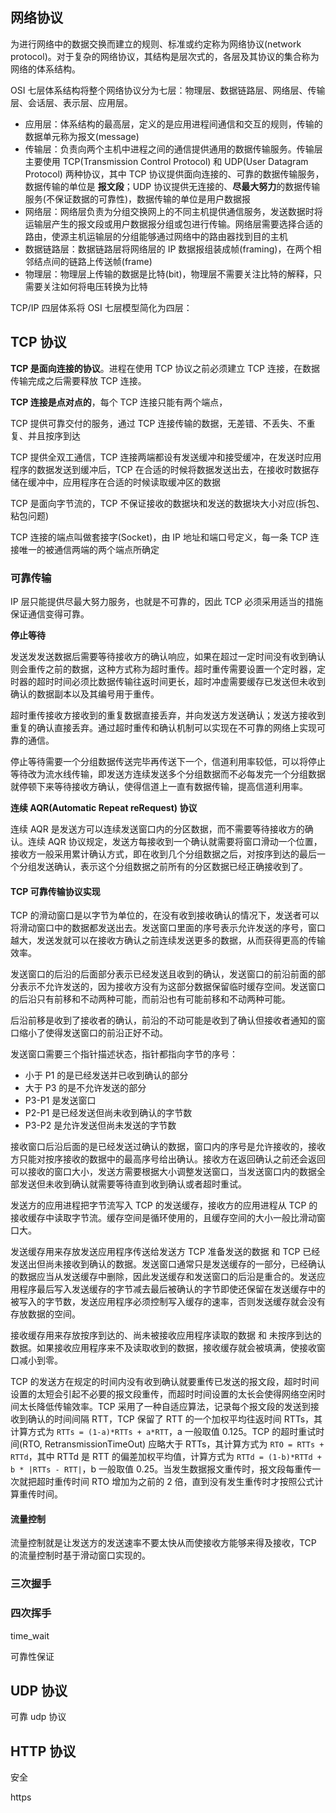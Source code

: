 ## 网络协议

为进行网络中的数据交换而建立的规则、标准或约定称为网络协议(network protocol)。对于复杂的网络协议，其结构是层次式的，各层及其协议的集合称为网络的体系结构。

OSI 七层体系结构将整个网络协议分为七层：物理层、数据链路层、网络层、传输层、会话层、表示层、应用层。
- 应用层：体系结构的最高层，定义的是应用进程间通信和交互的规则，传输的数据单元称为报文(message)
- 传输层：负责向两个主机中进程之间的通信提供通用的数据传输服务。传输层主要使用 TCP(Transmission Control Protocol) 和 UDP(User Datagram Protocol) 两种协议，其中 TCP 协议提供面向连接的、可靠的数据传输服务，数据传输的单位是 **报文段**；UDP 协议提供无连接的、**尽最大努力**的数据传输服务(不保证数据的可靠性)，数据传输的单位是用户数据报
- 网络层：网络层负责为分组交换网上的不同主机提供通信服务，发送数据时将运输层产生的报文段或用户数据报分组或包进行传输。网络层需要选择合适的路由，使源主机运输层的分组能够通过网络中的路由器找到目的主机
- 数据链路层：数据链路层将网络层的 IP 数据报组装成帧(framing)，在两个相邻结点间的链路上传送帧(frame)
- 物理层：物理层上传输的数据是比特(bit)，物理层不需要关注比特的解释，只需要关注如何将电压转换为比特

TCP/IP 四层体系将 OSI 七层模型简化为四层：


## TCP 协议

**TCP 是面向连接的协议**。进程在使用 TCP 协议之前必须建立 TCP 连接，在数据传输完成之后需要释放 TCP 连接。

**TCP 连接是点对点的**，每个 TCP 连接只能有两个端点，

TCP 提供可靠交付的服务，通过 TCP 连接传输的数据，无差错、不丢失、不重复、并且按序到达

TCP 提供全双工通信，TCP 连接两端都设有发送缓冲和接受缓冲，在发送时应用程序的数据发送到缓冲后，TCP 在合适的时候将数据发送出去，在接收时数据存储在缓冲中，应用程序在合适的时候读取缓冲区的数据

TCP 是面向字节流的，TCP 不保证接收的数据块和发送的数据块大小对应(拆包、粘包问题)

TCP 连接的端点叫做套接字(Socket)，由 IP 地址和端口号定义，每一条 TCP 连接唯一的被通信两端的两个端点所确定


### 可靠传输

IP 层只能提供尽最大努力服务，也就是不可靠的，因此 TCP 必须采用适当的措施保证通信变得可靠。

**停止等待**

发送发发送数据后需要等待接收方的确认响应，如果在超过一定时间没有收到确认则会重传之前的数据，这种方式称为超时重传。超时重传需要设置一个定时器，定时器的超时时间必须比数据传输往返时间更长，超时冲虚需要缓存已发送但未收到确认的数据副本以及其编号用于重传。

超时重传接收方接收到的重复数据直接丢弃，并向发送方发送确认；发送方接收到重复的确认直接丢弃。通过超时重传和确认机制可以实现在不可靠的网络上实现可靠的通信。

停止等待需要一个分组数据传送完毕再传送下一个，信道利用率较低，可以将停止等待改为流水线传输，即发送方连续发送多个分组数据而不必每发完一个分组数据就停顿下来等待接收方确认，使得信道上一直有数据传输，提高信道利用率。


**连续 AQR(Automatic Repeat reRequest) 协议**

连续 AQR 是发送方可以连续发送窗口内的分区数据，而不需要等待接收方的确认。连续 AQR 协议规定，发送方每接收到一个确认就需要将窗口滑动一个位置，接收方一般采用累计确认方式，即在收到几个分组数据之后，对按序到达的最后一个分组发送确认，表示这个分组数据之前所有的分区数据已经正确接收到了。

#### TCP 可靠传输协议实现

TCP 的滑动窗口是以字节为单位的，在没有收到接收确认的情况下，发送者可以将滑动窗口中的数据都发送出去。发送窗口里面的序号表示允许发送的序号，窗口越大，发送发就可以在接收方确认之前连续发送更多的数据，从而获得更高的传输效率。

发送窗口的后沿的后面部分表示已经发送且收到的确认，发送窗口的前沿前面的部分表示不允许发送的，因为接收方没有为这部分数据保留临时缓存空间。发送窗口的后沿只有前移和不动两种可能，而前沿也有可能前移和不动两种可能。

后沿前移是收到了接收者的确认，前沿的不动可能是收到了确认但接收者通知的窗口缩小了使得发送窗口的前沿正好不动。

发送窗口需要三个指针描述状态，指针都指向字节的序号：
- 小于 P1 的是已经发送并已收到确认的部分
- 大于 P3 的是不允许发送的部分
- P3-P1 是发送窗口
- P2-P1 是已经发送但尚未收到确认的字节数
- P3-P2 是允许发送但尚未发送的字节数

接收窗口后沿后面的是已经发送过确认的数据，窗口内的序号是允许接收的，接收方只能对按序接收的数据中的最高序号给出确认。接收方在返回确认之前还会返回可以接收的窗口大小，发送方需要根据大小调整发送窗口，当发送窗口内的数据全部发送但未收到确认就需要等待直到收到确认或者超时重试。

发送方的应用进程把字节流写入 TCP 的发送缓存，接收方的应用进程从 TCP 的接收缓存中读取字节流。缓存空间是循环使用的，且缓存空间的大小一般比滑动窗口大。

发送缓存用来存放发送应用程序传送给发送方 TCP 准备发送的数据 和 TCP 已经发送出但尚未接收到确认的数据。发送窗口通常只是发送缓存的一部分，已经确认的数据应当从发送缓存中删除，因此发送缓存和发送窗口的后沿是重合的。发送应用程序最后写入发送缓存的字节减去最后被确认的字节即使还保留在发送缓存中的被写入的字节数，发送应用程序必须控制写入缓存的速率，否则发送缓存就会没有存放数据的空间。

接收缓存用来存放按序到达的、尚未被接收应用程序读取的数据 和 未按序到达的数据。如果接收应用程序来不及读取收到的数据，接收缓存就会被填满，使接收窗口减小到零。


TCP 的发送方在规定的时间内没有收到确认就要重传已发送的报文段，超时时间设置的太短会引起不必要的报文段重传，而超时时间设置的太长会使得网络空闲时间太长降低传输效率。TCP 采用了一种自适应算法，记录每个报文段的发送到接收到确认的时间间隔 RTT，TCP 保留了 RTT 的一个加权平均往返时间 RTTs，其计算方式为 ```RTTs = (1-a)*RTTs + a*RTT```，a 一般取值 0.125。TCP 的超时重试时间(RTO, RetransmissionTimeOut) 应略大于 RTTs，其计算方式为 ```RTO = RTTs + RTTd```，其中 RTTd 是 RTT 的偏差加权平均值，计算方式为 ```RTTd = (1-b)*RTTd + b * |RTTs - RTT|```，b 一般取值 0.25。当发生数据报文重传时，报文段每重传一次就把超时重传时间 RTO 增加为之前的 2 倍，直到没有发生重传时才按照公式计算重传时间。

#### 流量控制

流量控制就是让发送方的发送速率不要太快从而使接收方能够来得及接收，TCP 的流量控制时基于滑动窗口实现的。

### 三次握手

### 四次挥手


time_wait

可靠性保证

## UDP 协议

可靠 udp 协议

## HTTP 协议

安全

https
